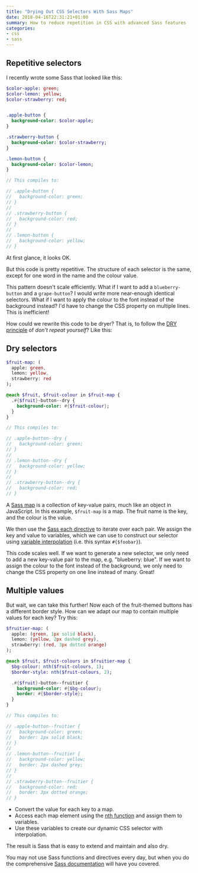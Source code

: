 ```yaml
---
title: "Drying Out CSS Selectors With Sass Maps"
date: 2018-04-16T22:31:21+01:00
summary: How to reduce repetition in CSS with advanced Sass features
categories:
- css
- sass
---
```


## Repetitive selectors

I recently wrote some Sass that looked like this:

```sass
$color-apple: green;
$color-lemon: yellow;
$color-strawberry: red;


.apple-button {
  background-color: $color-apple;
}

.strawberry-button {
  background-color: $color-strawberry;
}

.lemon-button {
  background-color: $color-lemon;
}

// This compiles to:

// .apple-button {
//   background-color: green;
// }
//
// .strawberry-button {
//   background-color: red;
// }
//
// .lemon-button {
//   background-color: yellow;
// }
```

At first glance, it looks OK.

But this code is pretty repetitive. The structure of each selector is the same, except for one word in the name and the colour value.

This pattern doesn't scale efficiently. What if I want to add a `blueberry-button` and a `grape-button`? I would write more near-enough identical selectors. What if I want to apply the colour to the font instead of the background instead? I'd have to change the CSS property on multiple lines. This is inefficient!

How could we rewrite this code to be dryer? That is, to follow the [DRY principle](https://en.wikipedia.org/wiki/Don%27t_repeat_yourself) of _don't repeat yourself_? Like this:

## Dry selectors

```sass
$fruit-map: (
  apple: green,
  lemon: yellow,
  strawberry: red
);

@each $fruit, $fruit-colour in $fruit-map {
  .#{$fruit}-button--dry {
    background-color: #{$fruit-colour};
  }
}

// This compiles to:

// .apple-button--dry {
//   background-color: green;
// }
//
// .lemon-button--dry {
//   background-color: yellow;
// }
//
// .strawberry-button--dry {
//   background-color: red;
// }
```

A [Sass map](http://sass-lang.com/documentation/file.SASS_REFERENCE.html#maps) is a collection of key-value pairs, much like an object in JavaScript. In this example, `$fruit-map` is a map. The fruit name is the key, and the colour is the value.

We then use the [Sass each directive](http://sass-lang.com/documentation/file.SASS_REFERENCE.html#each-directive) to iterate over each pair. We assign the key and value to variables, which we can use to construct our selector using [variable interpolation](http://sass-lang.com/documentation/file.SASS_REFERENCE.html#interpolation_) (i.e. this syntax `#{$foobar}`).

This code scales well. If we want to generate a new selector, we only need to add a new key-value pair to the map, e.g. "blueberry: blue". If we want to assign the colour to the font instead of the background, we only need to change the CSS property on one line instead of many. Great!

## Multiple values

But wait, we can take this further! Now each of the fruit-themed buttons has a different border style. How can we adapt our map to contain multiple values for each key? Try this:

```sass
$fruitier-map: (
  apple: (green, 1px solid black),
  lemon: (yellow, 2px dashed grey),
  strawberry: (red, 3px dotted orange)
);

@each $fruit, $fruit-colours in $fruitier-map {
  $bg-colour: nth($fruit-colours, 1);
  $border-style: nth($fruit-colours, 2);

  .#{$fruit}-button--fruitier {
    background-color: #{$bg-colour};
    border: #{$border-style};
  }
}

// This compiles to:

// .apple-button--fruitier {
//   background-color: green;
//   border: 1px solid black;
// }
//
// .lemon-button--fruitier {
//   background-color: yellow;
//   border: 2px dashed grey;
// }
//
// .strawberry-button--fruitier {
//   background-color: red;
//   border: 3px dotted orange;
// }
```

- Convert the value for each key to a map.
- Access each map element using the [nth function](http://sass-lang.com/documentation/Sass/Script/Functions.html#nth-instance_method) and assign them to variables.
- Use these variables to create our dynamic CSS selector with interpolation.

The result is Sass that is easy to extend and maintain and also dry.

You may not use Sass functions and directives every day, but when you do the comprehensive [Sass documentation](http://sass-lang.com/documentation/) will have you covered.
